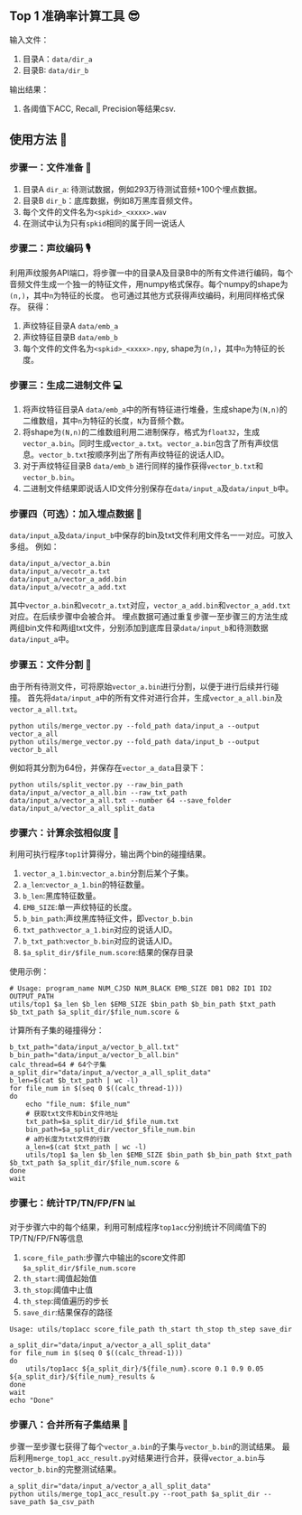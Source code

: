 ## Top 1 准确率计算工具 😎

输入文件：
1. 目录A：`data/dir_a`
2. 目录B: `data/dir_b`

输出结果：
1. 各阈值下ACC, Recall, Precision等结果csv.

## 使用方法 🚀
### 步骤一：文件准备 📝
1. 目录A `dir_a`: 待测试数据，例如293万待测试音频+100个埋点数据。
2. 目录B `dir_b`：底库数据，例如8万黑库音频文件。
3. 每个文件的文件名为`<spkid>_<xxxx>.wav`
4. 在测试中认为只有`spkid`相同的属于同一说话人

### 步骤二：声纹编码 🎙️
利用声纹服务API端口，将步骤一中的目录A及目录B中的所有文件进行编码，每个音频文件生成一个独一的特征文件，用numpy格式保存。每个numpy的shape为`(n,)`，其中`n`为特征的长度。
也可通过其他方式获得声纹编码，利用同样格式保存。
获得：
1. 声纹特征目录A `data/emb_a`
2. 声纹特征目录B `data/emb_b`
3. 每个文件的文件名为`<spkid>_<xxxx>.npy`, shape为`(n,)`，其中`n`为特征的长度。


### 步骤三：生成二进制文件 💻
1. 将声纹特征目录A `data/emb_a`中的所有特征进行堆叠，生成shape为`(N,n)`的二维数组，其中`n`为特征的长度，`N`为音频个数。
2. 将shape为`(N,n)`的二维数组利用二进制保存，格式为`float32`，生成`vector_a.bin`。同时生成`vector_a.txt`。`vector_a.bin`包含了所有声纹信息。`vector_b.txt`按顺序列出了所有声纹特征的说话人ID。
3. 对于声纹特征目录B `data/emb_b` 进行同样的操作获得`vector_b.txt`和`vector_b.bin`。
4. 二进制文件结果即说话人ID文件分别保存在`data/input_a`及`data/input_b`中。

### 步骤四（可选）：加入埋点数据 🔎
`data/input_a`及`data/input_b`中保存的bin及txt文件利用文件名一一对应。可放入多组。
例如：
```
data/input_a/vector_a.bin
data/input_a/vecotr_a.txt
data/input_a/vector_a_add.bin
data/input_a/vecotr_a_add.txt
```
其中`vector_a.bin`和`vecotr_a.txt`对应，`vector_a_add.bin`和`vector_a_add.txt`对应。在后续步骤中会被合并。
埋点数据可通过重复步骤一至步骤三的方法生成两组bin文件和两组txt文件，分别添加到底库目录`data/input_b`和待测数据`data/input_a`中。

### 步骤五：文件分割 📑
由于所有待测文件，可将原始`vector_a.bin`进行分割，以便于进行后续并行碰撞。
首先将`data/input_a`中的所有文件对进行合并，生成`vector_a_all.bin`及`vector_a_all.txt`。
```shell
python utils/merge_vector.py --fold_path data/input_a --output vector_a_all
python utils/merge_vector.py --fold_path data/input_b --output vector_b_all
```

例如将其分割为64份，并保存在`vector_a_data`目录下：
```shell
python utils/split_vector.py --raw_bin_path data/input_a/vector_a_all.bin --raw_txt_path data/input_a/vector_a_all.txt --number 64 --save_folder data/input_a/vector_a_all_split_data
```


### 步骤六：计算余弦相似度 🧮
利用可执行程序`top1`计算得分，输出两个bin的碰撞结果。
1. `vector_a_1.bin`:`vector_a.bin`分割后某个子集。
2. `a_len`:`vector_a_1.bin`的特征数量。
3. `b_len`:黑库特征数量。
4. `EMB_SIZE`:单一声纹特征的长度。
5. `b_bin_path`:声纹黑库特征文件，即`vector_b.bin`
6. `txt_path`:`vector_a_1.bin`对应的说话人ID。
7. `b_txt_path`:`vector_b.bin`对应的说话人ID。
8. `$a_split_dir/$file_num.score`:结果的保存目录

使用示例：
```shell
# Usage: program_name NUM_CJSD NUM_BLACK EMB_SIZE DB1 DB2 ID1 ID2 OUTPUT_PATH
utils/top1 $a_len $b_len $EMB_SIZE $bin_path $b_bin_path $txt_path $b_txt_path $a_split_dir/$file_num.score &
```

计算所有子集的碰撞得分：
```shell
b_txt_path="data/input_a/vector_b_all.txt"
b_bin_path="data/input_a/vector_b_all.bin"
calc_thread=64 # 64个子集
a_split_dir="data/input_a/vector_a_all_split_data"
b_len=$(cat $b_txt_path | wc -l)
for file_num in $(seq 0 $((calc_thread-1)))
do
    echo "file_num: $file_num"
    # 获取txt文件和bin文件地址
    txt_path=$a_split_dir/id_$file_num.txt
    bin_path=$a_split_dir/vector_$file_num.bin
    # a的长度为txt文件的行数
    a_len=$(cat $txt_path | wc -l)
    utils/top1 $a_len $b_len $EMB_SIZE $bin_path $b_bin_path $txt_path $b_txt_path $a_split_dir/$file_num.score &
done
wait
```

### 步骤七：统计TP/TN/FP/FN 📊
对于步骤六中的每个结果，利用可制成程序`top1acc`分别统计不同阈值下的TP/TN/FP/FN等信息
1. `score_file_path`:步骤六中输出的score文件即`$a_split_dir/$file_num.score`
2. `th_start`:阈值起始值
3. `th_stop`:阈值中止值
4. `th_step`:阈值遍历的步长
5. `save_dir`:结果保存的路径

```shell
Usage: utils/top1acc score_file_path th_start th_stop th_step save_dir
```

```shell
a_split_dir="data/input_a/vector_a_all_split_data"
for file_num in $(seq 0 $((calc_thread-1)))
do
    utils/top1acc ${a_split_dir}/${file_num}.score 0.1 0.9 0.05 ${a_split_dir}/${file_num}_results &
done
wait
echo "Done"
```

### 步骤八：合并所有子集结果 🤝
步骤一至步骤七获得了每个`vector_a.bin`的子集与`vector_b.bin`的测试结果。
最后利用`merge_top1_acc_result.py`对结果进行合并，获得`vector_a.bin`与`vector_b.bin`的完整测试结果。
```shell
a_split_dir="data/input_a/vector_a_all_split_data"
python utils/merge_top1_acc_result.py --root_path $a_split_dir --save_path $a_csv_path
```

